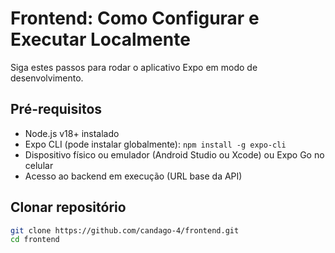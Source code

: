 # Frontend: Como Configurar e Executar Localmente

Siga estes passos para rodar o aplicativo Expo em modo de desenvolvimento.

## Pré-requisitos
- Node.js v18+ instalado
- Expo CLI (pode instalar globalmente): `npm install -g expo-cli`
- Dispositivo físico ou emulador (Android Studio ou Xcode) ou Expo Go no celular
- Acesso ao backend em execução (URL base da API)

## Clonar repositório
```bash
git clone https://github.com/candago-4/frontend.git
cd frontend

